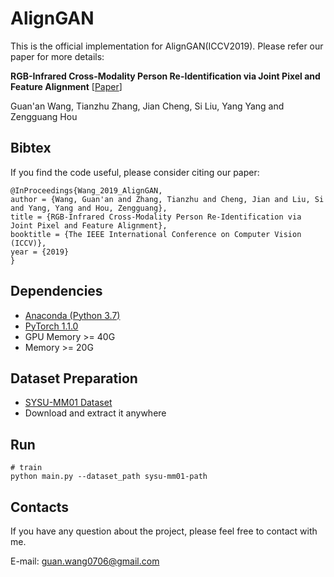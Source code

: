# AlignGAN

This is the official implementation for AlignGAN(ICCV2019). Please refer our paper for more details:

**RGB-Infrared Cross-Modality Person Re-Identification via Joint Pixel and Feature Alignment** [[Paper](https://arxiv.org/abs/1910.05839)]

Guan'an Wang, Tianzhu Zhang, Jian Cheng, Si Liu, Yang Yang and Zengguang Hou


## Bibtex

If you find the code useful, please consider citing our paper:
```
@InProceedings{Wang_2019_AlignGAN,
author = {Wang, Guan'an and Zhang, Tianzhu and Cheng, Jian and Liu, Si and Yang, Yang and Hou, Zengguang},
title = {RGB-Infrared Cross-Modality Person Re-Identification via Joint Pixel and Feature Alignment},
booktitle = {The IEEE International Conference on Computer Vision (ICCV)},
year = {2019}
}
```


## Dependencies
* [Anaconda (Python 3.7)](https://www.anaconda.com/download/)
* [PyTorch 1.1.0](http://pytorch.org/)
* GPU Memory >= 40G
* Memory >= 20G


## Dataset Preparation
* [SYSU-MM01 Dataset](https://github.com/wuancong/SYSU-MM01)
* Download and extract it anywhere


## Run
```
# train
python main.py --dataset_path sysu-mm01-path 
```


## Contacts
If you have any question about the project, please feel free to contact with me.

E-mail: guan.wang0706@gmail.com
